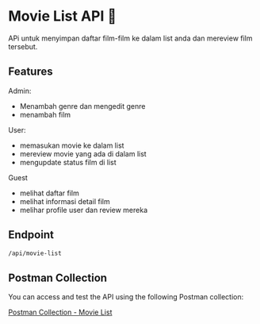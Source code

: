 # Movie List API 🎥

APi untuk menyimpan daftar film-film ke dalam list anda dan mereview film tersebut.

## Features

Admin:
- Menambah genre dan mengedit genre
- menambah film

User:
- memasukan movie ke dalam list
- mereview movie yang ada di dalam list
- mengupdate status film di list

Guest
- melihat daftar film
- melihat informasi detail film
- melihar profile user dan review mereka

## Endpoint
```sh
/api/movie-list
```

## Postman Collection

You can access and test the API using the following Postman collection:

[Postman Collection - Movie List ]([https://postman.co/workspace/My-Workspace~9634bdef-e657-489a-8631-5e531da19fde/collection/36968510-f1be82b8-3bc7-46fb-aa7c-816634eb8231?action=share&creator=36968510&active-environment=36968510-ed1a149d-c3ec-409b-9ffd-6a18cc7c8235](https://documenter.getpostman.com/view/36968510/2sB2cd6Jp2))









  

